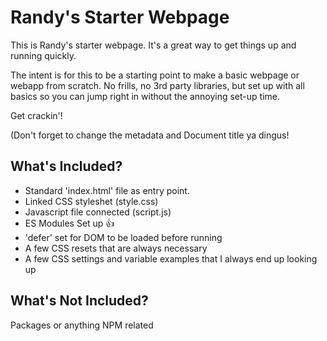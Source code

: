 # Randy's Starter Webpage

This is Randy's starter webpage. It's a great way to get things up and running quickly.

The intent is for this to be a starting point to make a basic webpage or webapp from scratch. No frills, no 3rd party libraries, but set up with all basics so you can jump right in without the annoying set-up time.

Get crackin'!

(Don't forget to change the metadata and Document title ya dingus!

## What's Included?

- Standard 'index.html' file as entry point.
- Linked CSS styleshet (style.css)
- Javascript file connected (script.js)
- ES Modules Set up 👍
- 'defer' set for DOM to be loaded before running
- A few CSS resets that are always necessary
- A few CSS settings and variable examples that I always end up looking up

## What's Not Included?

Packages or anything NPM related
